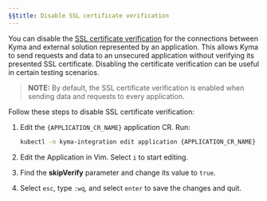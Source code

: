 ```yaml
---
§§title: Disable SSL certificate verification
---
```


You can disable the [SSL certificate verification](../../01-overview/main-areas/application-connectivity/ac-04-security.md#ssl-certificate-verification) for the connections between Kyma and external solution represented by an application. This allows Kyma to send requests and data to an unsecured application without verifying its presented SSL certificate. Disabling the certificate verification can be useful in certain testing scenarios.

>**NOTE:** By default, the SSL certificate verification is enabled when sending data and requests to every application.

Follow these steps to disable SSL certificate verification:

1. Edit the `{APPLICATION_CR_NAME}` application CR. Run:

   ```bash
   kubectl -n kyma-integration edit application {APPLICATION_CR_NAME}
   ```

2. Edit the Application in Vim. Select `i` to start editing.
3. Find the **skipVerify** parameter and change its value to `true`.
4. Select `esc`, type `:wq`, and select `enter` to save the changes and quit.
